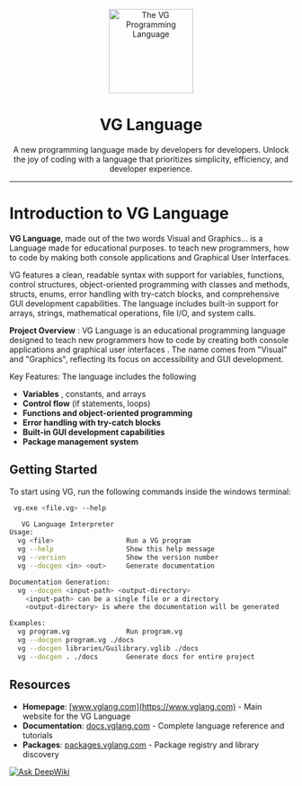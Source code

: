 <div align="center">

<p>
    <a href="#">
        <img width="150" src="assets/logo.png" alt="The VG Programming Language">
    </a>
</p>

# VG Language
A new programming language made by developers for developers.
Unlock the joy of coding with a language that prioritizes simplicity, efficiency, and developer experience.
</div>





---
# Introduction to VG Language
**VG Language**, made out of the two words Visual and Graphics... is a Language made for educational purposes. to teach
new programmers, how to code by making both console applications and Graphical User Interfaces.

VG features a clean, readable syntax with support for variables, functions, control structures, object-oriented programming with classes and methods, structs, enums, error handling with try-catch blocks, and comprehensive GUI development capabilities. The language includes built-in support for arrays, strings, mathematical operations, file I/O, and system calls.

**Project Overview** : VG Language is an educational programming language designed to teach new programmers how to code by creating both console applications and graphical user interfaces  . The name comes from "Visual" and "Graphics", reflecting its focus on accessibility and GUI development.

Key Features: The language includes the following

- **Variables** , constants, and arrays
- **Control flow** (if statements, loops)
- **Functions and object-oriented programming**
- **Error handling with try-catch blocks**
- **Built-in GUI development capabilities**
- **Package management system**

##  Getting Started

To start using VG, run the following commands inside the windows terminal:

```bash
 vg.exe <file.vg> --help

   VG Language Interpreter
Usage:
  vg <file>                  Run a VG program
  vg --help                  Show this help message
  vg --version               Show the version number
  vg --docgen <in> <out>     Generate documentation

Documentation Generation:
  vg --docgen <input-path> <output-directory>
    <input-path> can be a single file or a directory
    <output-directory> is where the documentation will be generated

Examples:
  vg program.vg              Run program.vg
  vg --docgen program.vg ./docs
  vg --docgen libraries/Guilibrary.vglib ./docs
  vg --docgen . ./docs       Generate docs for entire project
```

## Resources

- **Homepage**: [www.vglang.com](https://www.vglang.com) - Main website for the VG Language
- **Documentation**: [docs.vglang.com](https://docs.vglang.com) - Complete language reference and tutorials  
- **Packages**: [packages.vglang.com](https://packages.vglang.com) - Package registry and library discovery


<a href="https://deepwiki.com/Husseinabdulameer11/vg-lang"><img src="https://deepwiki.com/badge.svg" alt="Ask DeepWiki"></a>
